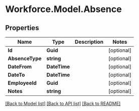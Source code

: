 # Workforce.Model.Absence
## Properties

Name | Type | Description | Notes
------------ | ------------- | ------------- | -------------
**Id** | **Guid** |  | [optional] 
**AbsenceType** | **string** |  | [optional] 
**DateFrom** | **DateTime** |  | [optional] 
**DateTo** | **DateTime** |  | [optional] 
**EmployeeId** | **Guid** |  | [optional] 
**Notes** | **string** |  | [optional] 

[[Back to Model list]](../README.md#documentation-for-models) [[Back to API list]](../README.md#documentation-for-api-endpoints) [[Back to README]](../README.md)

